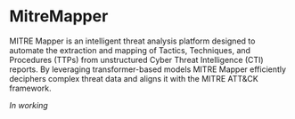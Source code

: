 # MitreMapper
MITRE Mapper is an intelligent threat analysis platform designed to automate the extraction and mapping of Tactics, Techniques, and Procedures (TTPs) from unstructured Cyber Threat Intelligence (CTI) reports. By leveraging transformer-based models MITRE Mapper efficiently deciphers complex threat data and aligns it with the MITRE ATT&amp;CK framework.

*In working*
